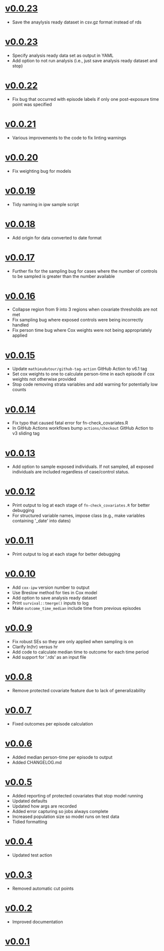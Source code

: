 # [v0.0.23](https://github.com/opensafely-actions/cox-ipw/releases/tag/v0.0.24)

- Save the anaylysis ready dataset in csv.gz format instead of rds

# [v0.0.23](https://github.com/opensafely-actions/cox-ipw/releases/tag/v0.0.23)

- Specify analysis ready data set as output in YAML
- Add option to not run analysis (i.e., just save analysis ready dataset and stop)

# [v0.0.22](https://github.com/opensafely-actions/cox-ipw/releases/tag/v0.0.22)

- Fix bug that occurred with episode labels if only one post-exposure time point was specified

# [v0.0.21](https://github.com/opensafely-actions/cox-ipw/releases/tag/v0.0.21)

- Various improvements to the code to fix linting warnings

# [v0.0.20](https://github.com/opensafely-actions/cox-ipw/releases/tag/v0.0.20)

- Fix weighting bug for models

# [v0.0.19](https://github.com/opensafely-actions/cox-ipw/releases/tag/v0.0.19)

- Tidy naming in ipw sample script

# [v0.0.18](https://github.com/opensafely-actions/cox-ipw/releases/tag/v0.0.18)

- Add origin for data converted to date format

# [v0.0.17](https://github.com/opensafely-actions/cox-ipw/releases/tag/v0.0.17)

- Further fix for the sampling bug for cases where the number of controls to be sampled is greater than the number available

# [v0.0.16](https://github.com/opensafely-actions/cox-ipw/releases/tag/v0.0.16)

- Collapse region from 9 into 3 regions when covariate thresholds are not met
- Fix sampling bug where exposed controls were being incorrectly handled
- Fix person time bug where Cox weights were not being appropriately applied

# [v0.0.15](https://github.com/opensafely-actions/cox-ipw/releases/tag/v0.0.15)

- Update `mathieudutour/github-tag-action` GitHub Action to v6.1 tag
- Set cox weights to one to calculate person-time in each episode if cox weights not otherwise provided
- Stop code removing strata variables and add warning for potentially low counts

# [v0.0.14](https://github.com/opensafely-actions/cox-ipw/releases/tag/v0.0.14)

- Fix typo that caused fatal error for fn-check_covariates.R
- In GitHub Actions workflows bump `actions/checkout` GitHub Action to v3 sliding tag

# [v0.0.13](https://github.com/opensafely-actions/cox-ipw/releases/tag/v0.0.13)

- Add option to sample exposed individuals. If not sampled, all exposed individuals are included regardless of case/control status.

# [v0.0.12](https://github.com/opensafely-actions/cox-ipw/releases/tag/v0.0.12)

- Print output to log at each stage of `fn-check_covariates.R` for better debugging
- For structured variable names, impose class (e.g., make variables containing '_date' into dates)

# [v0.0.11](https://github.com/opensafely-actions/cox-ipw/releases/tag/v0.0.11)

- Print output to log at each stage for better debugging

# [v0.0.10](https://github.com/opensafely-actions/cox-ipw/releases/tag/v0.0.10)

- Add `cox-ipw` version number to output
- Use Breslow method for ties in Cox model
- Add option to save analysis ready dataset
- Print `survival::tmerge()` inputs to log
- Make `outcome_time_median` include time from previous episodes

# [v0.0.9](https://github.com/opensafely-actions/cox-ipw/releases/tag/v0.0.9)

- Fix robust SEs so they are only applied when sampling is on
- Clarify ln(hr) versus hr
- Add code to calculate median time to outcome for each time period
- Add support for '.rds' as an input file

# [v0.0.8](https://github.com/opensafely-actions/cox-ipw/releases/tag/v0.0.8)

- Remove protected covariate feature due to lack of generalizability

# [v0.0.7](https://github.com/opensafely-actions/cox-ipw/releases/tag/v0.0.7)

- Fixed outcomes per episode calculation

# [v0.0.6](https://github.com/opensafely-actions/cox-ipw/releases/tag/v0.0.6)

- Added median person-time per episode to output
- Added CHANGELOG.md

# [v0.0.5](https://github.com/opensafely-actions/cox-ipw/releases/tag/v0.0.5)

- Added reporting of protected covariates that stop model running
- Updated defaults
- Updated how args are recorded
- Added error capturing so jobs always complete
- Increased population size so model runs on test data
- Tidied formatting

# [v0.0.4](https://github.com/opensafely-actions/cox-ipw/releases/tag/v0.0.4)

- Updated test action

# [v0.0.3](https://github.com/opensafely-actions/cox-ipw/releases/tag/v0.0.3)

- Removed automatic cut points

# [v0.0.2](https://github.com/opensafely-actions/cox-ipw/releases/tag/v0.0.2)

- Improved documentation

# [v0.0.1](https://github.com/opensafely-actions/cox-ipw/releases/tag/v0.0.1)
